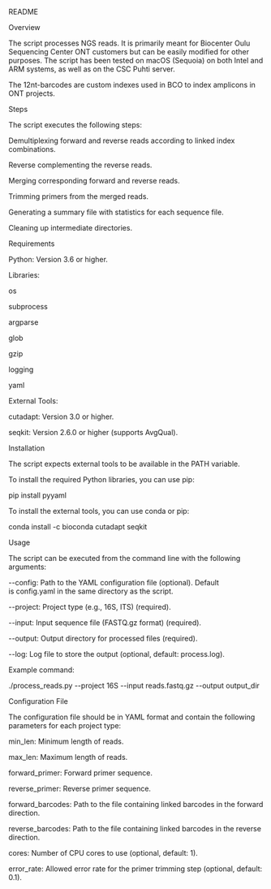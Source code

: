 README

Overview

The script processes NGS reads. It is primarily meant for Biocenter Oulu Sequencing Center ONT customers but can be easily modified for other purposes. The script has been tested on macOS (Sequoia) on both Intel and ARM systems, as well as on the CSC Puhti server.

The 12nt-barcodes are custom indexes used in BCO to index amplicons in ONT projects.

Steps

The script executes the following steps:

Demultiplexing forward and reverse reads according to linked index combinations.

Reverse complementing the reverse reads.

Merging corresponding forward and reverse reads.

Trimming primers from the merged reads.

Generating a summary file with statistics for each sequence file.

Cleaning up intermediate directories.

Requirements

Python: Version 3.6 or higher.

Libraries:

os

subprocess

argparse

glob

gzip

logging

yaml

External Tools:

cutadapt: Version 3.0 or higher.

seqkit: Version 2.6.0 or higher (supports AvgQual).

Installation

The script expects external tools to be available in the PATH variable.

To install the required Python libraries, you can use pip:

pip install pyyaml


To install the external tools, you can use conda or pip:

conda install -c bioconda cutadapt seqkit


Usage

The script can be executed from the command line with the following arguments:

--config: Path to the YAML configuration file (optional). Default is config.yaml in the same directory as the script.

--project: Project type (e.g., 16S, ITS) (required).

--input: Input sequence file (FASTQ.gz format) (required).

--output: Output directory for processed files (required).

--log: Log file to store the output (optional, default: process.log).

Example command:

./process_reads.py --project 16S --input reads.fastq.gz --output output_dir


Configuration File

The configuration file should be in YAML format and contain the following parameters for each project type:

min_len: Minimum length of reads.

max_len: Maximum length of reads.

forward_primer: Forward primer sequence.

reverse_primer: Reverse primer sequence.

forward_barcodes: Path to the file containing linked barcodes in the forward direction.

reverse_barcodes: Path to the file containing linked barcodes in the reverse direction.

cores: Number of CPU cores to use (optional, default: 1).

error_rate: Allowed error rate for the primer trimming step (optional, default: 0.1).

